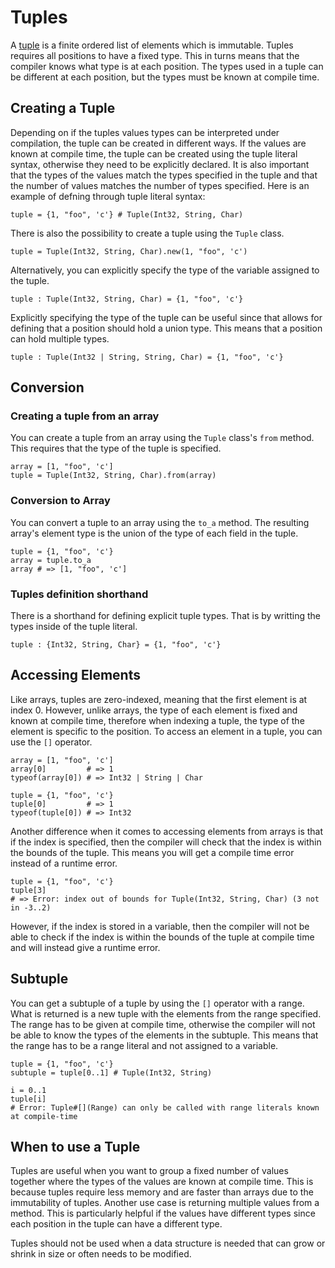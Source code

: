 # Tuples

A [tuple][tuple] is a finite ordered list of elements which is immutable.
Tuples requires all positions to have a fixed type.
This in turns means that the compiler knows what type is at each position.
The types used in a tuple can be different at each position, but the types must be known at compile time.

## Creating a Tuple

Depending on if the tuples values types can be interpreted under compilation, the tuple can be created in different ways.
If the values are known at compile time, the tuple can be created using the tuple literal syntax, otherwise they need to be explicitly declared.
It is also important that the types of the values match the types specified in the tuple and that the number of values matches the number of types specified.
Here is an example of defning through tuple literal syntax:

```crystal
tuple = {1, "foo", 'c'} # Tuple(Int32, String, Char)
```

There is also the possibility to create a tuple using the `Tuple` class.

```crystal
tuple = Tuple(Int32, String, Char).new(1, "foo", 'c')
```

Alternatively, you can explicitly specify the type of the variable assigned to the tuple.

```crystal
tuple : Tuple(Int32, String, Char) = {1, "foo", 'c'}
```

Explicitly specifying the type of the tuple can be useful since that allows for defining that a position should hold a union type.
This means that a position can hold multiple types.

```crystal
tuple : Tuple(Int32 | String, String, Char) = {1, "foo", 'c'}
```

## Conversion

### Creating a tuple from an array

You can create a tuple from an array using the `Tuple` class's `from` method.
This requires that the type of the tuple is specified.

```crystal
array = [1, "foo", 'c']
tuple = Tuple(Int32, String, Char).from(array)
```

### Conversion to Array

You can convert a tuple to an array using the `to_a` method.
The resulting array's element type is the union of the type of each field in the tuple.

```crystal
tuple = {1, "foo", 'c'}
array = tuple.to_a
array # => [1, "foo", 'c']
```

### Tuples definition shorthand

There is a shorthand for defining explicit tuple types.
That is by writting the types inside of the tuple literal.

```crystal
tuple : {Int32, String, Char} = {1, "foo", 'c'}
```

## Accessing Elements

Like arrays, tuples are zero-indexed, meaning that the first element is at index 0.
However, unlike arrays, the type of each element is fixed and known at compile time, therefore when indexing a tuple, the type of the element is specific to the position.
To access an element in a tuple, you can use the `[]` operator.

```crystal
array = [1, "foo", 'c']
array[0]         # => 1
typeof(array[0]) # => Int32 | String | Char

tuple = {1, "foo", 'c'}
tuple[0]         # => 1
typeof(tuple[0]) # => Int32
```

Another difference when it comes to accessing elements from arrays is that if the index is specified, then the compiler will check that the index is within the bounds of the tuple.
This means you will get a compile time error instead of a runtime error.

```crystal
tuple = {1, "foo", 'c'}
tuple[3]
# => Error: index out of bounds for Tuple(Int32, String, Char) (3 not in -3..2)
```

However, if the index is stored in a variable, then the compiler will not be able to check if the index is within the bounds of the tuple at compile time and will instead give a runtime error.

## Subtuple

You can get a subtuple of a tuple by using the `[]` operator with a range.
What is returned is a new tuple with the elements from the range specified.
The range has to be given at compile time, otherwise the compiler will not be able to know the types of the elements in the subtuple.
This means that the range has to be a range literal and not assigned to a variable.

```crystal
tuple = {1, "foo", 'c'}
subtuple = tuple[0..1] # Tuple(Int32, String)

i = 0..1
tuple[i]
# Error: Tuple#[](Range) can only be called with range literals known at compile-time
```

## When to use a Tuple

Tuples are useful when you want to group a fixed number of values together where the types of the values are known at compile time.
This is because tuples require less memory and are faster than arrays due to the immutability of tuples.
Another use case is returning multiple values from a method.
This is particularly helpful if the values have different types since each position in the tuple can have a different type.

Tuples should not be used when a data structure is needed that can grow or shrink in size or often needs to be modified.

[tuple]: https://crystal-lang.org/reference/syntax_and_semantics/literals/tuple.html
